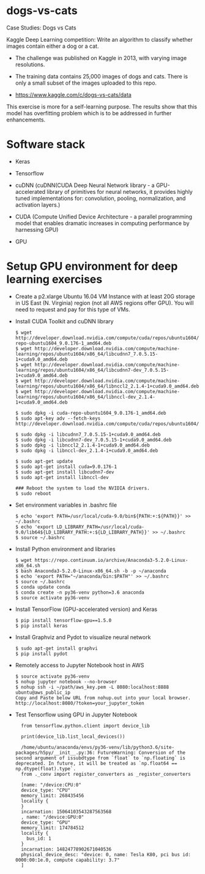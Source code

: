 # dogs-vs-cats
Case Studies: Dogs vs Cats

Kaggle Deep Learning competition: Write an algorithm to classify whether images contain either a dog or a cat. 

- The challenge was published on Kaggle in 2013, with varying image resolutions.

- The training data contains 25,000 images of dogs and cats. There is only a small subset of the images uploaded to this repo.

- https://www.kaggle.com/c/dogs-vs-cats/data

This exercise is more for a self-learning purpose. The results show that this model has overfitting problem which is to be addressed in further enhancements.

# Software stack

- Keras

- Tensorflow

- cuDNN (cuDNN(CUDA Deep Neural Network library - a GPU-accelerated library of primitives for neural networks, it provides highly tuned implementations for: convolution,
pooling, normalization, and activation layers.)

- CUDA (Compute Unified Device Architecture - a parallel programming model that enables dramatic increases in computing performance by harnessing GPU)

- GPU

# Setup GPU environment for deep learning exercises

- Create a p2.xlarge Ubuntu 16.04 VM Instance with at least 20G storage in US East (N. Virginia) region (not all AWS regions offer GPU). You will need to request and pay for this type of VMs.

- Install CUDA Toolkit and cuDNN library
  
  ```
  $ wget http://developer.download.nvidia.com/compute/cuda/repos/ubuntu1604/x86_64/cuda-repo-ubuntu1604_9.0.176-1_amd64.deb
  $ wget http://developer.download.nvidia.com/compute/machine-learning/repos/ubuntu1604/x86_64/libcudnn7_7.0.5.15-1+cuda9.0_amd64.deb
  $ wget http://developer.download.nvidia.com/compute/machine-learning/repos/ubuntu1604/x86_64/libcudnn7-dev_7.0.5.15-1+cuda9.0_amd64.deb
  $ wget http://developer.download.nvidia.com/compute/machine-learning/repos/ubuntu1604/x86_64/libnccl2_2.1.4-1+cuda9.0_amd64.deb
  $ wget http://developer.download.nvidia.com/compute/machine-learning/repos/ubuntu1604/x86_64/libnccl-dev_2.1.4-1+cuda9.0_amd64.deb
  
  $ sudo dpkg -i cuda-repo-ubuntu1604_9.0.176-1_amd64.deb
  $ sudo apt-key adv --fetch-keys http://developer.download.nvidia.com/compute/cuda/repos/ubuntu1604/x86_64/7fa2af80.pub
  
  $ sudo dpkg -i libcudnn7_7.0.5.15-1+cuda9.0_amd64.deb
  $ sudo dpkg -i libcudnn7-dev_7.0.5.15-1+cuda9.0_amd64.deb
  $ sudo dpkg -i libnccl2_2.1.4-1+cuda9.0_amd64.deb
  $ sudo dpkg -i libnccl-dev_2.1.4-1+cuda9.0_amd64.deb
  
  $ sudo apt-get update
  $ sudo apt-get install cuda=9.0.176-1
  $ sudo apt-get install libcudnn7-dev
  $ sudo apt-get install libnccl-dev
  
  ### Reboot the system to load the NVIDIA drivers.
  $ sudo reboot
  ```
  
- Set environment variables in .bashrc file
  
  ```
  $ echo 'export PATH=/usr/local/cuda-9.0/bin${PATH:+:${PATH}}' >> ~/.bashrc
  $ echo 'export LD_LIBRARY_PATH=/usr/local/cuda-9.0/lib64${LD_LIBRARY_PATH:+:${LD_LIBRARY_PATH}}' >> ~/.bashrc
  $ source ~/.bashrc
  ```
  
- Install Python environment and libraries
  
  ```
  $ wget https://repo.continuum.io/archive/Anaconda3-5.2.0-Linux-x86_64.sh
  $ bash Anaconda3-5.2.0-Linux-x86_64.sh -b -p ~/anaconda
  $ echo 'export PATH="~/anaconda/bin:$PATH"' >> ~/.bashrc
  $ source ~/.bashrc
  $ conda update conda
  $ conda create -n py36-venv python=3.6 anaconda
  $ source activate py36-venv
  ```
  
- Install TensorFlow (GPU-accelerated version) and Keras
  
  ```
  $ pip install tensorflow-gpu==1.5.0
  $ pip install keras
  ```
  
- Install Graphviz and Pydot to visualize neural network
 
  ```
  $ sudo apt-get install graphvi
  $ pip install pydot
  ```
 
- Remotely access to Jupyter Notebook host in AWS
 
  ```
  $ source activate py36-venv
  $ nohup jupyter notebook --no-browser
  $ nohup ssh -i ~/path/aws_key.pem -L 8080:localhost:8888 ubuntu@aws_public_ip
  Copy and Paste below URL from nohup.out into your local browser. http://localhost:8080/?token=your_jupyter_token
  ```
 
- Test Tensorflow using GPU in Jupyter Notebook

  ```
    from tensorflow.python.client import device_lib

    print(device_lib.list_local_devices())
  ```
  
  ```
    /home/ubuntu/anaconda/envs/py36-venv/lib/python3.6/site-packages/h5py/__init__.py:36: FutureWarning: Conversion of the second argument of issubdtype from `float` to `np.floating` is deprecated. In future, it will be treated as `np.float64 == np.dtype(float).type`.
    from ._conv import register_converters as _register_converters
  ```
  
  ```
    [name: "/device:CPU:0"
    device_type: "CPU"
    memory_limit: 268435456
    locality {
    }
    incarnation: 15064103543287563568
    , name: "/device:GPU:0"
    device_type: "GPU"
    memory_limit: 174784512
    locality {
      bus_id: 1
    }
    incarnation: 14824778902671040536
    physical_device_desc: "device: 0, name: Tesla K80, pci bus id: 0000:00:1e.0, compute capability: 3.7"
    ]
  ```

